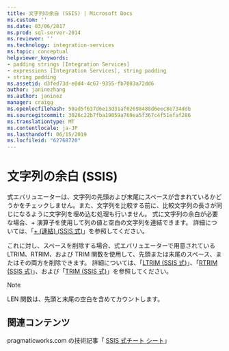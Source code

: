 ```yaml
---
title: 文字列の余白 (SSIS) | Microsoft Docs
ms.custom: ''
ms.date: 03/06/2017
ms.prod: sql-server-2014
ms.reviewer: ''
ms.technology: integration-services
ms.topic: conceptual
helpviewer_keywords:
- padding strings [Integration Services]
- expressions [Integration Services], string padding
- string padding
ms.assetid: d3fed73d-e0d4-4c67-9355-fb7083a72dd6
author: janinezhang
ms.author: janinez
manager: craigg
ms.openlocfilehash: 50ad5f637d6e13d31af02698488d6eec8e734ddb
ms.sourcegitcommit: 3026c22b7fba19059a769ea5f367c4f51efaf286
ms.translationtype: MT
ms.contentlocale: ja-JP
ms.lasthandoff: 06/15/2019
ms.locfileid: "62768720"
---
```

# <a name="string-padding-ssis"></a>文字列の余白 (SSIS)
  式エバリュエーターは、文字列の先頭および末尾にスペースが含まれているかどうかをチェックしません。また、文字列を比較する前に、比較文字列の長さが同じになるように文字列を埋め込む処理も行いません。 式に文字列の余白が必要な場合、+ 演算子を使用して列の値と空白の文字列を連結できます。 詳細については、「[+ &#40;連結&#41; &#40;SSIS 式&#41;](concatenate-ssis-expression.md)」を参照してください。  
  
 これに対し、スペースを削除する場合、式エバリュエーターで用意されている LTRIM、RTRIM、および TRIM 関数を使用して、先頭または末尾のスペース、またはその両方を削除できます。 詳細については、「[LTRIM &#40;SSIS 式&#41;](trim-ssis-expression.md)」、「[RTRIM &#40;SSIS 式&#41;](rtrim-ssis-expression.md)」、および「[TRIM &#40;SSIS 式&#41;](trim-ssis-expression.md)」を参照してください。  
  
> [!NOTE]  
>  LEN 関数は、先頭と末尾の空白を含めてカウントします。  
  
## <a name="related-content"></a>関連コンテンツ  
 pragmaticworks.com の技術記事「 [SSIS 式チート シート](https://pragmaticworks.com/Resources/Cheat-Sheets/SSIS-Expression-Cheat-Sheet
)」  
  
  
